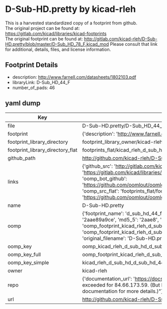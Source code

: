 # D-Sub-HD.pretty by kicad-rleh  
This is a harvested standardized copy of a footprint from github.  
The original project can be found at:  
https://gitlab.com/kicad/libraries/kicad-footprints  
The original footprint can be found at:
http://gitlab.com/kicad-rleh/D-Sub-HD.pretty/blob/master/D-Sub_HD_78_F.kicad_mod
Please consult that link for additional, details, files, and license information.  
## Footprint Details
* description: http://www.farnell.com/datasheets/1802103.pdf  
* libraryLink: D-Sub_HD_44_F  
* number_of_pads: 46  
## yaml dump  
| Key | Value |  
| --- | --- |  
| file | D-Sub-HD.pretty/D-Sub_HD_44_F.kicad_mod |  
| footprint | {'description': 'http://www.farnell.com/datasheets/1802103.pdf', 'libraryLink': 'D-Sub_HD_44_F', 'number_of_pads': 46} |  
| footprint_library_directory | footprint_library_owner/kicad-rleh_D-Sub-HD.pretty |  
| footprint_library_directory_flat | footprints_flat/kicad_rleh_d_sub_hd_d_sub_hd_44_f/working |  
| github_path | http://github.com/kicad-rleh/D-Sub-HD.pretty/blob/master/D-Sub_HD_44_F.kicad_mod |  
| links | {'github_src': 'http://gitlab.com/kicad-rleh/D-Sub-HD.pretty/blob/master/D-Sub_HD_78_F.kicad_mod', 'github_src_repo': 'https://gitlab.com/kicad/libraries/kicad-footprints', 'oomp_bot': 'footprints/kicad_rleh_d_sub_hd_d_sub_hd_44_f/working', 'oomp_bot_github': 'https://github.com/oomlout/oomlout_oomp_footprint_bot/tree/main/footprints/kicad_rleh_d_sub_hd_d_sub_hd_44_f/working', 'oomp_src_flat': 'footprints_flat/footprints_flat/kicad_rleh_d_sub_hd_d_sub_hd_44_f/working', 'oomp_src_flat_github': 'https://github.com/oomlout/oomlout_oomp_footprint_src/tree/main/footprints_flat/kicad_rleh_d_sub_hd_d_sub_hd_44_f/working'} |  
| name | D-Sub-HD.pretty |  
| oomp | {'footprint_name': 'd_sub_hd_44_f', 'library_name': 'd_sub_hd', 'md5': '2aae89a9ce18bfc94c9bf5aa91be3fad', 'md5_10': '2aae89a9ce', 'md5_5': '2aae8', 'md5_6': '2aae89', 'oomp_key': 'oomp_kicad_rleh_d_sub_hd_d_sub_hd_44_f', 'oomp_key_extra': 'oomp_footprint_kicad_rleh_d_sub_hd_d_sub_hd_44_f', 'oomp_key_full': 'oomp_footprint_kicad_rleh_d_sub_hd_d_sub_hd_44_f_2aae89', 'oomp_key_simple': 'kicad_rleh_d_sub_hd_d_sub_hd_44_f', 'original_filename': 'D-Sub-HD.pretty/D-Sub_HD_44_F.kicad_mod', 'owner_name': 'kicad_rleh'} |  
| oomp_key | oomp_kicad_rleh_d_sub_hd_d_sub_hd_44_f |  
| oomp_key_full | oomp_footprint_kicad_rleh_d_sub_hd_d_sub_hd_44_f |  
| oomp_key_simple | kicad_rleh_d_sub_hd_d_sub_hd_44_f |  
| owner | kicad-rleh |  
| repo | {'documentation_url': 'https://docs.github.com/rest/overview/resources-in-the-rest-api#rate-limiting', 'message': "API rate limit exceeded for 84.66.173.59. (But here's the good news: Authenticated requests get a higher rate limit. Check out the documentation for more details.)"} |  
| url | http://github.com/kicad-rleh/D-Sub-HD.pretty |  


